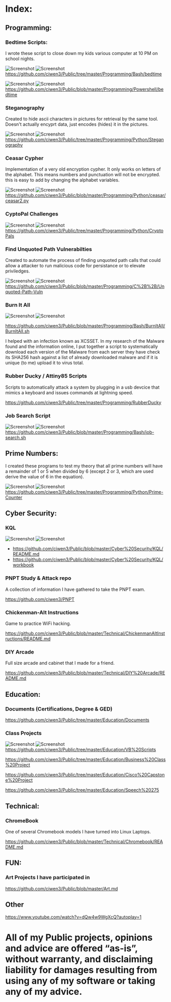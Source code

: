 # Index: 
## Programming:
### Bedtime Scripts: 
I wrote these script to close down my kids various computer at 10 PM on school nights.

![Screenshot](https://img.shields.io/badge/Platform-Linux-darkgreen) ![Screenshot](https://img.shields.io/badge/Language-Bash-blue) https://github.com/ciwen3/Public/tree/master/Programming/Bash/bedtime

![Screenshot](https://img.shields.io/badge/Platform-Windows-darkgreen) ![Screenshot](https://img.shields.io/badge/Language-Powershell-blue) https://github.com/ciwen3/Public/blob/master/Programming/Powershell/bedtime

### Steganography
Created to hide ascii characters in pictures for retrieval by the same tool. Doesn't actually encyprt data, just encodes (hides) it in the pictures. 

![Screenshot](https://img.shields.io/badge/Platform-Universal-darkgreen) ![Screenshot](https://img.shields.io/badge/Language-Python3-blue)  https://github.com/ciwen3/Public/tree/master/Programming/Python/Steganography
### Ceasar Cypher 
Implementation of a very old encryption cypher. It only works on letters of the alphabet. This means numbers and punctuation will not be encrypted. this is easy to add by changing the alphabet variables. 

![Screenshot](https://img.shields.io/badge/Platform-Universal-darkgreen) ![Screenshot](https://img.shields.io/badge/Language-Python2-blue) https://github.com/ciwen3/Public/blob/master/Programming/Python/ceasar/ceasar2.py
### CyptoPal Challenges
![Screenshot](https://img.shields.io/badge/Platform-Universal-darkgreen) ![Screenshot](https://img.shields.io/badge/Language-PythonMixed-blue) https://github.com/ciwen3/Public/tree/master/Programming/Python/CryptoPals

### Find Unquoted Path Vulnerabilties
Created to automate the process of finding unquoted path calls that could allow a  attacker to run malicious code for persistance or to elevate priviledges.

![Screenshot](https://img.shields.io/badge/Platform-Windows-darkgreen) ![Screenshot](https://img.shields.io/badge/Language-C++-blue) https://github.com/ciwen3/Public/blob/master/Programming/C%2B%2B/Unquoted-Path-Vuln

### Burn It All
![Screenshot](https://img.shields.io/badge/Language-Bash-blue)
![Screenshot](https://img.shields.io/badge/Platform-Linux-brightgreen)

https://github.com/ciwen3/Public/blob/master/Programming/Bash/BurnItAll/BurnItAll.sh

I helped with an infection known as XCSSET. In my research of the Malware found and the information online, I put together a script to systematically download each version of the Malware from each server they have check its SHA256 hash against a list of already downloaded malware and if it is unique (to me) upload it to virus total. 


### Rubber Ducky / Attiny85 Scripts 
Scripts to automatically attack a system by plugging in a usb devcice that mimics a keyboard and issues commands at lightning speed. 

https://github.com/ciwen3/Public/tree/master/Programming/RubberDucky


### Job Search Script
![Screenshot](https://img.shields.io/badge/Platform-Linux-darkgreen) ![Screenshot](https://img.shields.io/badge/Language-Bash-blue) https://github.com/ciwen3/Public/blob/master/Programming/Bash/job-search.sh

## Prime Numbers: 
I created these programs to test my theory that all prime numbers will have a remainder of 1 or 5 when divided by 6 (except 2 or 3, which are used derive the value of 6 in the equation).

![Screenshot](https://img.shields.io/badge/Platform-Universal-darkgreen) ![Screenshot](https://img.shields.io/badge/Language-Python3-blue) https://github.com/ciwen3/Public/tree/master/Programming/Python/Prime-Counter


## Cyber Security:
### KQL 
![Screenshot](https://img.shields.io/badge/Platform-Windows-darkgreen) ![Screenshot](https://img.shields.io/badge/Language-Kusto--Query--Language-blue) 
  - https://github.com/ciwen3/Public/blob/master/Cyber%20Security/KQL/README.md
  - https://github.com/ciwen3/Public/blob/master/Cyber%20Security/KQL/workbook

### PNPT Study & Attack repo
A collection of information I have gathered to take the PNPT exam. 

https://github.com/ciwen3/PNPT

### Chickenman-Alt Instructions
Game to practice WiFi hacking. 

https://github.com/ciwen3/Public/blob/master/Technical/ChickenmanAltInstructions/README.md

### DIY Arcade
Full size arcade and cabinet that I made for a friend. 

https://github.com/ciwen3/Public/blob/master/Technical/DIY%20Arcade/README.md

## Education:
### Documents (Certifications, Degree & GED)
https://github.com/ciwen3/Public/tree/master/Education/Documents

### Class Projects
![Screenshot](https://img.shields.io/badge/Platform-Windows-darkgreen) ![Screenshot](https://img.shields.io/badge/Language-VisualBasic-blue) https://github.com/ciwen3/Public/tree/master/Education/VB%20Scripts

https://github.com/ciwen3/Public/tree/master/Education/Business%20Class%20Project

https://github.com/ciwen3/Public/tree/master/Education/Cisco%20Capstone%20Project

https://github.com/ciwen3/Public/tree/master/Education/Speech%20275

## Technical: 
### ChromeBook
One of several Chromebook models I have turned into Linux Laptops. 

https://github.com/ciwen3/Public/blob/master/Technical/Chromebook/README.md


## FUN:
### Art Projects I have participated in
https://github.com/ciwen3/Public/blob/master/Art.md

## Other
https://www.youtube.com/watch?v=dQw4w9WgXcQ?autoplay=1



# All of my Public projects, opinions and advice are offered “as-is”, without warranty, and disclaiming liability for damages resulting from using any of my software or taking any of my advice.
